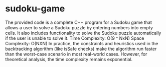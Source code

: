 # sudoku-game
The provided code is a complete C++ program for a Sudoku game that allows a user to solve a Sudoku puzzle by entering numbers into empty cells. It also includes functionality to solve the Sudoku puzzle automatically if the user is unable to solve it.
Time Complexity: O(9 ^ NxN)
Space Complexity: O(NXN)
In practice, the constraints and heuristics used in the backtracking algorithm (like isSafe checks) make the algorithm run faster than the worst-case scenario in most real-world cases. However, for theoretical analysis, the time complexity remains exponential.
